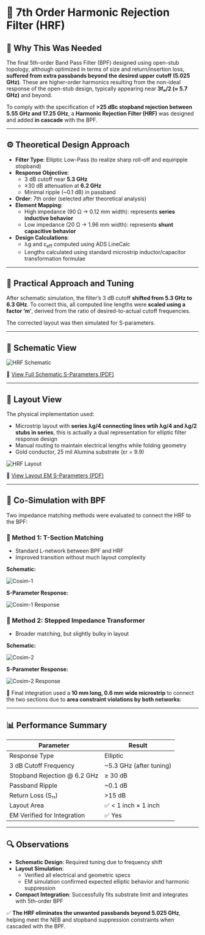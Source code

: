 # 📘 7th Order Harmonic Rejection Filter (HRF)

## 🎯 Why This Was Needed

The final 5th-order Band Pass Filter (BPF) designed using open-stub topology, although optimized in terms of size and return/insertion loss, **suffered from extra passbands beyond the desired upper cutoff (5.025 GHz)**. These are higher-order harmonics resulting from the non-ideal response of the open-stub design, typically appearing near **3f₀/2 (≈ 5.7 GHz)** and beyond.

To comply with the specification of **>25 dBc stopband rejection between 5.55 GHz and 17.25 GHz**, a **Harmonic Rejection Filter (HRF)** was designed and added **in cascade** with the BPF.

---

## ⚙️ Theoretical Design Approach

- **Filter Type**: Elliptic Low-Pass (to realize sharp roll-off and equiripple stopband)
- **Response Objective**:
  - 3 dB cutoff near **5.3 GHz**
  - ≥30 dB attenuation at **6.2 GHz**
  - Minimal ripple (~0.1 dB) in passband
- **Order**: 7th order (selected after theoretical analysis)
- **Element Mapping**:
  - High impedance (90 Ω → 0.12 mm width): represents **series inductive behavior**
  - Low impedance (20 Ω → 1.96 mm width): represents **shunt capacitive behavior**
- **Design Calculations**:
  - λg and ε<sub>eff</sub> computed using ADS LineCalc
  - Lengths calculated using standard microstrip inductor/capacitor transformation formulae
---

## 🧪 Practical Approach and Tuning

After schematic simulation, the filter’s 3 dB cutoff **shifted from 5.3 GHz to 6.3 GHz**. To correct this, all computed line lengths were **scaled using a factor ‘m’**, derived from the ratio of desired-to-actual cutoff frequencies.

The corrected layout was then simulated for S-parameters.

---

## 📐 Schematic View

![HRF Schematic](./Optimised_HRF_Schem.png)

📄 [View Full Schematic S-Parameters (PDF)](./Optimised_HRF_schem_res.pdf)

---

## 🧱 Layout View

The physical implementation used:

- Microstrip layout with **series λg/4 connecting lines wtih λg/4 and λg/2 stubs in series**, this is actually a dual representation for elliptic filter response design
- Manual routing to maintain electrical lengths while folding geometry
- Gold conductor, 25 mil Alumina substrate (εr = 9.9)

![HRF Layout](./Optimised_HRF_Layout.png)

📄 [View Layout EM S-Parameters (PDF)](./Optimised_HRF_Layout_res.pdf)

---

## 🔧 Co-Simulation with BPF

Two impedance matching methods were evaluated to connect the HRF to the BPF:

### 🔸 Method 1: T-Section Matching
- Standard L-network between BPF and HRF
- Improved transition without much layout complexity

**Schematic:**

![Cosim-1](./Cosim-1.png)

**S-Parameter Response:**

![Cosim-1 Response](./Cosim-1_Res.png)


### 🔸 Method 2: Stepped Impedance Transformer
- Broader matching, but slightly bulky in layout

**Schematic:**

![Cosim-2](./Cosim-2.png)

**S-Parameter Response:**

![Cosim-2 Response](./Cosim-2_Res.png)

📌 Final integration used a **10 mm long, 0.6 mm wide microstrip** to connect the two sections due to **area constraint violations by both networks**:

---

## 📊 Performance Summary

| Parameter                          | Result                         |
|-----------------------------------|--------------------------------|
| Response Type                     | Elliptic                       |
| 3 dB Cutoff Frequency             | ~5.3 GHz (after tuning)       |
| Stopband Rejection @ 6.2 GHz     | ≥ 30 dB                        |
| Passband Ripple                   | ~0.1 dB                        |
| Return Loss (S₁₁)                 | >15 dB                         |
| Layout Area                       | ✅ < 1 inch × 1 inch           |
| EM Verified for Integration       | ✅ Yes                         |

---

## 🔍 Observations

- **Schematic Design**: Required tuning due to frequency shift
- **Layout Simulation**:
  - Verified all electrical and geometric specs
  - EM simulation confirmed expected elliptic behavior and harmonic suppression
- **Compact Integration**: Successfully fits substrate limit and integrates with 5th-order BPF

✅ **The HRF eliminates the unwanted passbands beyond 5.025 GHz**, helping meet the NEB and stopband suppression constraints when cascaded with the BPF.


